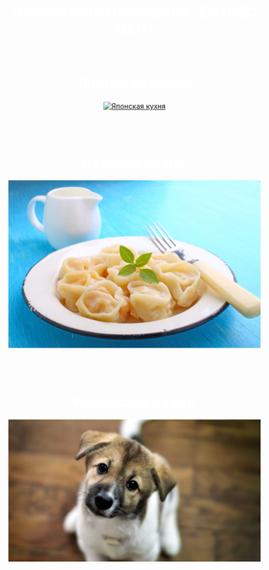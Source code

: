 
<HTML>

<HEAD>

<meta charset="utf-8">

</HEAD>

<BODY>

 <title>БИЗНЕС МЕН</title>

<script type="text/javascript">

//name='Мы используем файлы сookie для того, чтобы предоставить вам больше возможностей при использовании сайтa';

//alert(name); 

</script>

<h1 align="center"> Онлайн меню ресторана "БИЗНЕС МЕН"</h1>

<br>



<h1 align="center"> Японская кухня</h1>

<a href="susi.html"><p align="center"><img src="susi.jpg" alt="Японская кухня"></p></a>

<br><br>



<h1 align="center"> Русская кухня</h1>

<a href="pelmetosi.html"><p align="center"><img src="pelmetosi.jpg" alt="Русская кухня"></p></a>

<br><br>



<h1 align="center">Корейская кухня</h1>

<a href="sobaka.html"><p align="center"><img src="sobaka.jpg" alt="Корейская кухня"></p></a>



<br><br>

<body background="qwe.jpg">

<body text="WHITE">

</BODY>	
